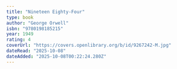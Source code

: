 ```yaml
---
title: "Nineteen Eighty-Four"
type: book
author: "George Orwell"
isbn: "9780198185215"
year: 1949
rating: 4
coverUrl: "https://covers.openlibrary.org/b/id/9267242-M.jpg"
dateRead: "2025-10-08"
dateAdded: "2025-10-08T00:22:24.280Z"
---
```


